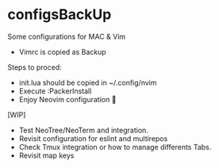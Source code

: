 # configsBackUp
Some configurations for MAC & Vim

- Vimrc is copied as Backup

Steps to proced:

- init.lua should be copied in ~/.config/nvim
- Execute :PackerInstall
- Enjoy Neovim configuration 🦖

[WIP]

- Test NeoTree/NeoTerm and integration.
- Revisit configuration for eslint and multirepos
- Check Tmux integration or how to manage differents Tabs.
- Revisit map keys
